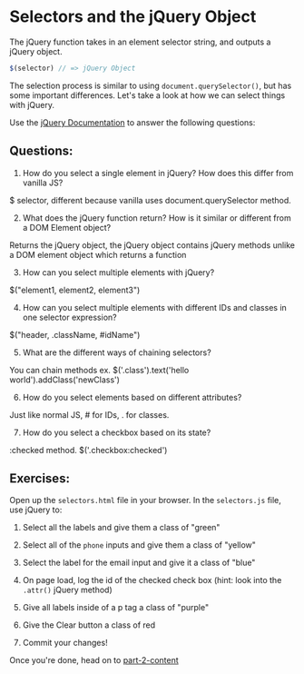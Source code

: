 # Selectors and the jQuery Object

The jQuery function takes in an element selector string, and outputs a jQuery object.

```JavaScript
$(selector) // => jQuery Object

```

The selection process is similar to using `document.querySelector()`, but has some important differences. Let's take a look at how we can select things with jQuery.

Use the [jQuery Documentation](https://api.jquery.com/) to answer the following questions:

## Questions:
1. How do you select a single element in jQuery? How does this differ from vanilla JS?

$ selector, different because vanilla uses document.querySelector method. 


2. What does the jQuery function return? How is it similar or different from a DOM Element object?

Returns the jQuery object,
the jQuery object contains jQuery methods unlike
a DOM element object which returns a function


3. How can you select multiple elements with jQuery?

$("element1, element2, element3")

4. How can you select multiple elements with different IDs and classes in one selector expression?

$("header, .className, #idName")


5. What are the different ways of chaining selectors?

You can chain methods ex. $('.class').text('hello world').addClass('newClass')

6. How do you select elements based on different attributes?

Just like normal JS, # for IDs, . for classes. 

7. How do you select a checkbox based on its state?

:checked method.
$('.checkbox:checked')


## Exercises:
Open up the `selectors.html` file in your browser.
In the `selectors.js` file, use jQuery to:
1. Select all the labels and give them a class of "green"

2. Select all of the `phone` inputs and give them a class of "yellow"

3. Select the label for the email input and give it a class of "blue"


4. On page load, log the id of the checked check box (hint: look into the `.attr()` jQuery method)


5. Give all labels inside of a p tag a class of "purple"


6. Give the Clear button a class of red

7. Commit your changes!

Once you're done, head on to [part-2-content](../part-2-content/README.md)

